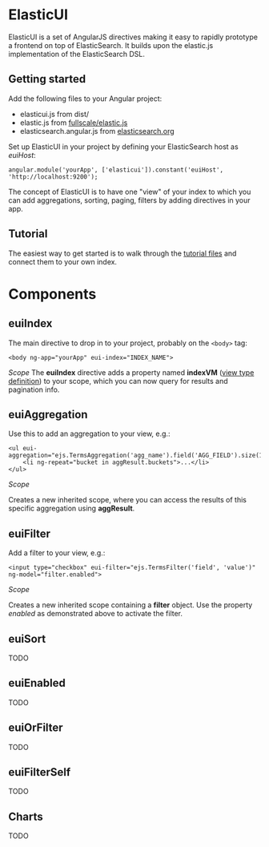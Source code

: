 ElasticUI
=========

ElasticUI is a set of AngularJS directives making it easy to rapidly prototype a frontend on top of ElasticSearch. It builds upon the elastic.js implementation of the ElasticSearch DSL.

Getting started
---
Add the following files to your Angular project:
 - elasticui.js from dist/
 - elastic.js from [fullscale/elastic.js][1]
 - elasticsearch.angular.js from [elasticsearch.org][2]

Set up ElasticUI in your project by defining your ElasticSearch host as *euiHost*:

    angular.module('yourApp', ['elasticui']).constant('euiHost', 'http://localhost:9200');

The concept of ElasticUI is to have one "view" of your index to which you can add aggregations, sorting, paging, filters by adding directives in your app.

Tutorial
---
The easiest way to get started is to walk through the [tutorial files][3] and connect them to your own index.

Components
===

euiIndex
---
The main directive to drop in to your project, probably on the `<body>` tag:

    <body ng-app="yourApp" eui-index="INDEX_NAME">

*Scope*
The **euiIndex** directive adds a property named **indexVM** ([view type definition][4]) to your scope, which you can now query for results and pagination info.

euiAggregation
---
Use this to add an aggregation to your view, e.g.:

    <ul eui-aggregation="ejs.TermsAggregation('agg_name').field('AGG_FIELD').size(10)">
        <li ng-repeat="bucket in aggResult.buckets">...</li>
    </ul>

*Scope*

Creates a new inherited scope, where you can access the results of this specific aggregation using **aggResult**.

euiFilter
---
Add a filter to your view, e.g.:

    <input type="checkbox" eui-filter="ejs.TermsFilter('field', 'value')" ng-model="filter.enabled">
*Scope*

Creates a new inherited scope containing a **filter** object. Use the property *enabled* as demonstrated above to activate the filter.

euiSort
---
TODO

euiEnabled
---
TODO

euiOrFilter
---
TODO

euiFilterSelf
---
TODO

Charts
---
TODO


  [1]: http://github.com/fullscale/elastic.js
  [2]: http://www.elasticsearch.org/guide/en/elasticsearch/client/javascript-api/current/browser-builds.html
  [3]: examples/tutorial
  [4]: src/controllers/IIndexScope.ts
